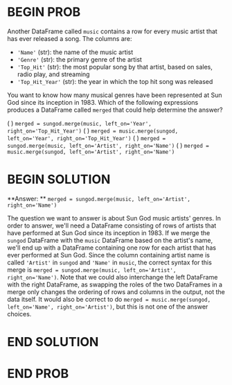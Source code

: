 # BEGIN PROB

Another DataFrame called `music` contains a row for every music artist that has ever released a song. The columns are:

- `'Name'` (str): the name of the music artist
- `'Genre'` (str): the primary genre of the artist
- `'Top_Hit'` (str): the most popular song by that artist, based on sales, radio play, and streaming
- `'Top_Hit_Year'` (str): the year in which the top hit song was released

You want to know how many musical genres have been represented at Sun God since its inception in 1983. Which of the following expressions produces a DataFrame called `merged` that could help determine the answer?


( ) `merged = sungod.merge(music, left_on='Year', right_on='Top_Hit_Year')`
( ) `merged = music.merge(sungod, left_on='Year', right_on='Top_Hit_Year')`
( ) `merged = sungod.merge(music, left_on='Artist', right_on='Name')`
( ) `merged = music.merge(sungod, left_on='Artist', right_on='Name')`

# BEGIN SOLUTION

**Answer: ** `merged = sungod.merge(music, left_on='Artist', right_on='Name')`

The question we want to answer is about Sun God music artists' genres. In order to answer, we'll need a DataFrame consisting of rows of artists that have performed at Sun God since its inception in 1983. If we merge the `sungod` DataFrame with the `music` DataFrame based on the artist's name, we'll end up with a DataFrame containing one row for each artist that has ever performed at Sun God. Since the column containing artist name is called `'Artist'` in `sungod` and `'Name'` in `music`, the correct syntax for this merge is `merged = sungod.merge(music, left_on='Artist', right_on='Name')`. Note that we could also interchange the left DataFrame with the right DataFrame, as swapping the roles of the two DataFrames in a merge only changes the ordering of rows and columns in the output, not the data itself. It would also be correct to do `merged = music.merge(sungod, left_on='Name', right_on='Artist')`, but this is not one of the answer choices.

# END SOLUTION

# END PROB